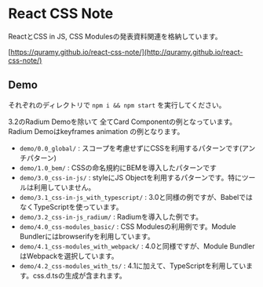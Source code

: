 # React CSS Note

ReactとCSS in JS, CSS Modulesの発表資料関連を格納しています。

[https://quramy.github.io/react-css-note/](http://quramy.github.io/react-css-note/)

## Demo

それぞれのディレクトリで `npm i && npm start` を実行してください。

3.2のRadium Demoを除いて 全てCard Componentの例となっています。Radium Demoはkeyframes animation の例となります。

* `demo/0.0_global/` : スコープを考慮せずにCSSを利用するパターンです(アンチパターン)
* `demo/1.0_bem/` : CSSの命名規約にBEMを導入したパターンです
* `demo/3.0_css-in-js/` : styleにJS Objectを利用するパターンです。特にツールは利用していません。
* `demo/3.1_css-in-js_with_typescript/` : 3.0と同様の例ですが、BabelではなくTypeScriptを使っています。
* `demo/3.2_css-in-js_radium/` : Radiumを導入した例です。
* `demo/4.0_css-modules_basic/` : CSS Modulesの利用例です。Module Bundlerにはbrowserifyを利用しています。
* `demo/4.1_css-modules_with_webpack/` : 4.0と同様ですが、Module BundlerはWebpackを選択しています。
* `demo/4.2_css-modules_with_ts/` : 4.1に加えて、TypeScriptを利用しています。css.d.tsの生成が含まれます。
